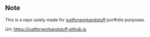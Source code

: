 ## Note

This is a repo solely made for [justforworkandstuff](https://github.com/justforworkandstuff) portfolio purposes.

Url: https://justforworkandstuff.github.io